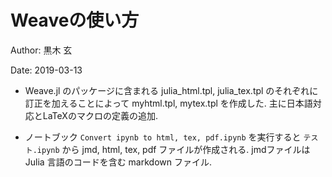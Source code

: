 # Weaveの使い方

Author: 黒木 玄

Date: 2019-03-13

* Weave.jl のパッケージに含まれる julia_html.tpl, julia_tex.tpl のそれぞれに訂正を加えることによって myhtml.tpl, mytex.tpl を作成した. 主に日本語対応とLaTeXのマクロの定義の追加.

* ノートブック `Convert ipynb to html, tex, pdf.ipynb` を実行すると `テスト.ipynb` から jmd, html, tex, pdf ファイルが作成される. jmdファイルは Julia 言語のコードを含む markdown ファイル.
